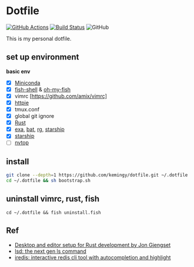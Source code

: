 # Dotfile

[![GitHub Actions](https://github.com/kemingy/dotfile/workflows/CI/badge.svg)](https://github.com/kemingy/dotfile/actions)
[![Build Status](https://travis-ci.com/kemingy/dotfile.svg?branch=master)](https://travis-ci.com/kemingy/dotfile)
![GitHub](https://img.shields.io/github/license/kemingy/dotfile)


This is my personal dotfile.

## set up environment

**basic env**

- [x] [Miniconda](https://docs.conda.io/en/latest/miniconda.html)
- [x] [fish-shell](https://fishshell.com) & [oh-my-fish](https://github.com/oh-my-fish/oh-my-fish)
- [x] vimrc [https://github.com/amix/vimrc]
- [x] [httpie](https://github.com/jakubroztocil/httpie)
- [x] tmux.conf
- [x] global git ignore
- [x] [Rust](https://www.rust-lang.org/)
- [x] [exa](https://github.com/ogham/exa), [bat](https://github.com/sharkdp/bat), [rg](https://github.com/BurntSushi/ripgrep), [starship](https://starship.rs/)
- [x] [starship](https://github.com/starship/starship)
- [ ] [nvtop](https://github.com/Syllo/nvtop)

## install

```sh
git clone --depth=1 https://github.com/kemingy/dotfile.git ~/.dotfile
cd ~/.dotfile && sh bootstrap.sh
```

## uninstall vimrc, rust, fish

`cd ~/.dotfile && fish uninstall.fish`

## Ref

* [Desktop and editor setup for Rust development by Jon Gjengset](https://youtu.be/ycMiMDHopNc)
* [lsd: the next gen ls command](https://github.com/Peltoche/lsd)
* [iredis: interactive redis cli tool with autocompletion and highlight](https://github.com/laixintao/iredis)